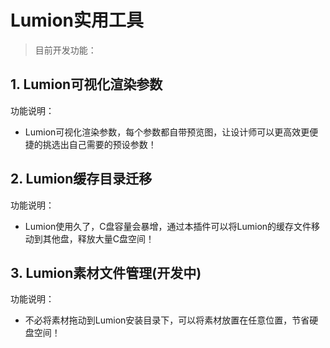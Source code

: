 # Lumion实用工具

> 目前开发功能：

## 1. Lumion可视化渲染参数

功能说明：
* Lumion可视化渲染参数，每个参数都自带预览图，让设计师可以更高效更便捷的挑选出自己需要的预设参数！

## 2. Lumion缓存目录迁移

功能说明：
* Lumion使用久了，C盘容量会暴增，通过本插件可以将Lumion的缓存文件移动到其他盘，释放大量C盘空间！

## 3. Lumion素材文件管理(开发中)

功能说明：
* 不必将素材拖动到Lumion安装目录下，可以将素材放置在任意位置，节省硬盘空间！
